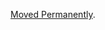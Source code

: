 <a href="/dubzzz/fast-check/tree/main/website/docs/tutorials/detect-race-conditions/wrapping-up.mdx">Moved Permanently</a>.